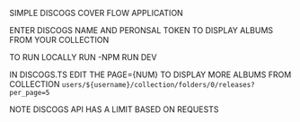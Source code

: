 SIMPLE DISCOGS COVER FLOW APPLICATION

ENTER DISCOGS NAME AND PERONSAL TOKEN TO DISPLAY ALBUMS FROM YOUR COLLECTION

TO RUN LOCALLY RUN
-NPM RUN DEV

IN DISCOGS.TS EDIT THE PAGE={NUM}
TO DISPLAY MORE ALBUMS FROM COLLECTION
`users/${username}/collection/folders/0/releases?per_page=5`

NOTE DISCOGS API HAS A LIMIT BASED ON REQUESTS